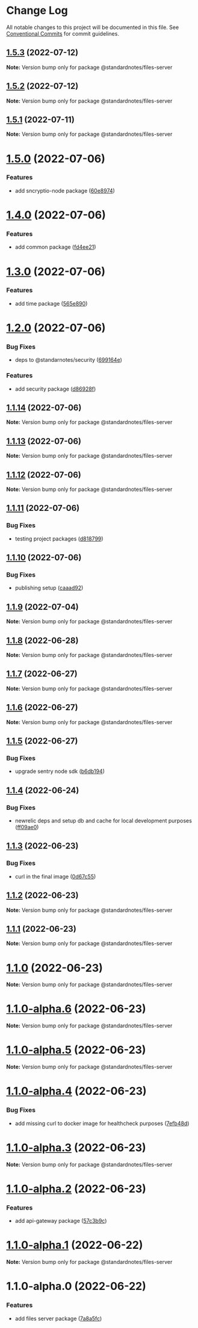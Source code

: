 # Change Log

All notable changes to this project will be documented in this file.
See [Conventional Commits](https://conventionalcommits.org) for commit guidelines.

## [1.5.3](https://github.com/standardnotes/files/compare/@standardnotes/files-server@1.5.2...@standardnotes/files-server@1.5.3) (2022-07-12)

**Note:** Version bump only for package @standardnotes/files-server

## [1.5.2](https://github.com/standardnotes/files/compare/@standardnotes/files-server@1.5.1...@standardnotes/files-server@1.5.2) (2022-07-12)

**Note:** Version bump only for package @standardnotes/files-server

## [1.5.1](https://github.com/standardnotes/files/compare/@standardnotes/files-server@1.5.0...@standardnotes/files-server@1.5.1) (2022-07-11)

**Note:** Version bump only for package @standardnotes/files-server

# [1.5.0](https://github.com/standardnotes/files/compare/@standardnotes/files-server@1.4.0...@standardnotes/files-server@1.5.0) (2022-07-06)

### Features

* add sncryptio-node package ([60e8974](https://github.com/standardnotes/files/commit/60e8974580d498e7edf80813c32268a8bf7eda39))

# [1.4.0](https://github.com/standardnotes/files/compare/@standardnotes/files-server@1.3.0...@standardnotes/files-server@1.4.0) (2022-07-06)

### Features

* add common package ([fd4ee21](https://github.com/standardnotes/files/commit/fd4ee2123dc72b4d8755504d57bced608c1ab928))

# [1.3.0](https://github.com/standardnotes/files/compare/@standardnotes/files-server@1.2.0...@standardnotes/files-server@1.3.0) (2022-07-06)

### Features

* add time package ([565e890](https://github.com/standardnotes/files/commit/565e890973b1d96544bb750fdd700d58f8dad088))

# [1.2.0](https://github.com/standardnotes/files/compare/@standardnotes/files-server@1.1.14...@standardnotes/files-server@1.2.0) (2022-07-06)

### Bug Fixes

* deps to @standarnotes/security ([699164e](https://github.com/standardnotes/files/commit/699164eba553cd07fb50f7a06ae8991028167603))

### Features

* add security package ([d86928f](https://github.com/standardnotes/files/commit/d86928f1b4b5feda8c330ed8ee0bf9de0fc12ae7))

## [1.1.14](https://github.com/standardnotes/files/compare/@standardnotes/files-server@1.1.13...@standardnotes/files-server@1.1.14) (2022-07-06)

**Note:** Version bump only for package @standardnotes/files-server

## [1.1.13](https://github.com/standardnotes/files/compare/@standardnotes/files-server@1.1.12...@standardnotes/files-server@1.1.13) (2022-07-06)

**Note:** Version bump only for package @standardnotes/files-server

## [1.1.12](https://github.com/standardnotes/files/compare/@standardnotes/files-server@1.1.11...@standardnotes/files-server@1.1.12) (2022-07-06)

**Note:** Version bump only for package @standardnotes/files-server

## [1.1.11](https://github.com/standardnotes/files/compare/@standardnotes/files-server@1.1.10...@standardnotes/files-server@1.1.11) (2022-07-06)

### Bug Fixes

* testing project packages ([d818799](https://github.com/standardnotes/files/commit/d818799418d3681c60ba1758b9d5dda945aed5a7))

## [1.1.10](https://github.com/standardnotes/files/compare/@standardnotes/files-server@1.1.9...@standardnotes/files-server@1.1.10) (2022-07-06)

### Bug Fixes

* publishing setup ([caaad92](https://github.com/standardnotes/files/commit/caaad9205cbf5e7fcec8d703d6257c3e616133e4))

## [1.1.9](https://github.com/standardnotes/files/compare/@standardnotes/files-server@1.1.8...@standardnotes/files-server@1.1.9) (2022-07-04)

**Note:** Version bump only for package @standardnotes/files-server

## [1.1.8](https://github.com/standardnotes/files/compare/@standardnotes/files-server@1.1.7...@standardnotes/files-server@1.1.8) (2022-06-28)

**Note:** Version bump only for package @standardnotes/files-server

## [1.1.7](https://github.com/standardnotes/files/compare/@standardnotes/files-server@1.1.6...@standardnotes/files-server@1.1.7) (2022-06-27)

**Note:** Version bump only for package @standardnotes/files-server

## [1.1.6](https://github.com/standardnotes/files/compare/@standardnotes/files-server@1.1.5...@standardnotes/files-server@1.1.6) (2022-06-27)

**Note:** Version bump only for package @standardnotes/files-server

## [1.1.5](https://github.com/standardnotes/files/compare/@standardnotes/files-server@1.1.4...@standardnotes/files-server@1.1.5) (2022-06-27)

### Bug Fixes

* upgrade sentry node sdk ([b6db194](https://github.com/standardnotes/files/commit/b6db194a22ff1d0afe96c291d545b408c0a5c373))

## [1.1.4](https://github.com/standardnotes/files/compare/@standardnotes/files-server@1.1.3...@standardnotes/files-server@1.1.4) (2022-06-24)

### Bug Fixes

* newrelic deps and setup db and cache for local development purposes ([ff09ae0](https://github.com/standardnotes/files/commit/ff09ae0a47747eaf7977ce5d3937ad385101eaeb))

## [1.1.3](https://github.com/standardnotes/files/compare/@standardnotes/files-server@1.1.2...@standardnotes/files-server@1.1.3) (2022-06-23)

### Bug Fixes

* curl in the final image ([0d67c55](https://github.com/standardnotes/files/commit/0d67c55e124eed08bca16824750152b895fceca7))

## [1.1.2](https://github.com/standardnotes/files/compare/@standardnotes/files-server@1.1.1...@standardnotes/files-server@1.1.2) (2022-06-23)

**Note:** Version bump only for package @standardnotes/files-server

## [1.1.1](https://github.com/standardnotes/files/compare/@standardnotes/files-server@1.1.0...@standardnotes/files-server@1.1.1) (2022-06-23)

**Note:** Version bump only for package @standardnotes/files-server

# [1.1.0](https://github.com/standardnotes/files/compare/@standardnotes/files-server@1.1.0-alpha.6...@standardnotes/files-server@1.1.0) (2022-06-23)

**Note:** Version bump only for package @standardnotes/files-server

# [1.1.0-alpha.6](https://github.com/standardnotes/files/compare/@standardnotes/files-server@1.1.0-alpha.5...@standardnotes/files-server@1.1.0-alpha.6) (2022-06-23)

**Note:** Version bump only for package @standardnotes/files-server

# [1.1.0-alpha.5](https://github.com/standardnotes/files/compare/@standardnotes/files-server@1.1.0-alpha.4...@standardnotes/files-server@1.1.0-alpha.5) (2022-06-23)

**Note:** Version bump only for package @standardnotes/files-server

# [1.1.0-alpha.4](https://github.com/standardnotes/files/compare/@standardnotes/files-server@1.1.0-alpha.3...@standardnotes/files-server@1.1.0-alpha.4) (2022-06-23)

### Bug Fixes

* add missing curl to docker image for healthcheck purposes ([7efb48d](https://github.com/standardnotes/files/commit/7efb48dd2a6066c29601d34bfcbfe6231f644c50))

# [1.1.0-alpha.3](https://github.com/standardnotes/files/compare/@standardnotes/files-server@1.1.0-alpha.2...@standardnotes/files-server@1.1.0-alpha.3) (2022-06-23)

**Note:** Version bump only for package @standardnotes/files-server

# [1.1.0-alpha.2](https://github.com/standardnotes/files/compare/@standardnotes/files-server@1.1.0-alpha.1...@standardnotes/files-server@1.1.0-alpha.2) (2022-06-23)

### Features

* add api-gateway package ([57c3b9c](https://github.com/standardnotes/files/commit/57c3b9c29e5b16449c864e59dbc1fd11689125f9))

# [1.1.0-alpha.1](https://github.com/standardnotes/files/compare/@standardnotes/files-server@1.1.0-alpha.0...@standardnotes/files-server@1.1.0-alpha.1) (2022-06-22)

**Note:** Version bump only for package @standardnotes/files-server

# 1.1.0-alpha.0 (2022-06-22)

### Features

* add files server package ([7a8a5fc](https://github.com/standardnotes/files/commit/7a8a5fcfdfe0f9cad51114b43cdae748e297b543))
